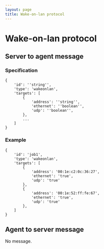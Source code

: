 ```yaml
---
layout: page
title: Wake-on-lan protocol
---
```


# Wake-on-lan protocol

## Server to agent message

### Specification

    {
        'id': ''string'',
        'type': 'wakeonlan',
        'targets': [
            {
                'address': ''string'',
                'ethernet': ''boolean'',
                'udp': ''boolean'',
            },
            ...
        ]
    }

### Example

    {
        'id': 'job1',
        'type': 'wakeonlan',
        'targets': [
            {
                'address': '00:1e:c2:0c:36:27',
                'ethernet': 'true',
                'udp': 'true'
            },
            {
                'address': '00:1e:52:ff:fe:67',
                'ethernet': 'true',
                'udp': 'true'
            },
        ]
    }

## Agent to server message

No message.
